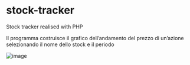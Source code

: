 # stock-tracker
Stock tracker realised with PHP

Il programma costruisce il grafico dell’andamento del prezzo di un’azione selezionando il nome dello stock e il periodo

![image](https://github.com/NickBodliev/stock-tracker/assets/62834545/a52da4c3-9c14-4f96-9c2f-a4d9c21fe9d0)
